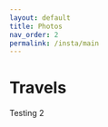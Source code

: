 ```yaml
---
layout: default
title: Photos
nav_order: 2
permalink: /insta/main
---
```


Travels
==========

<link href="css/instagram-widget.css" rel="stylesheet">
<script src="js/instagram-widget.js"></script>
<script>
  $.getScript("/insta/instagram-widget.js");
</script>

<div id = "insta"
     class="instagram-widget"
     data-username="instagram"
     data-header="yes"
     data-width="80vw"
     data-color="#3897f0">
</div>

Testing 2
